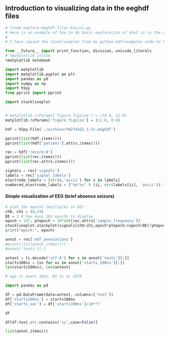 [//]: # ('cell_type':'markdown', "metadata":{'slideshow': {'slide_type': 'slide'}})
## Introduction to visualizing data in the eeghdf files

```python
# %load explore-eeghdf-files-basics.py
# Here is an example of how to do basic exploration of what is in the eeghdf file. I show how to discover the fields in the file and to plot them.
# 
# I have copied the stacklineplot from my python-edf/examples code to help with display. Maybe I will put this as a helper or put it out as a utility package to make it easier to install.

from __future__ import print_function, division, unicode_literals
# %matplotlib inline
%matplotlib notebook

import matplotlib
import matplotlib.pyplot as plt
import pandas as pd
import numpy as np
import h5py
from pprint import pprint

import stacklineplot


# matplotlib.rcParams['figure.figsize'] = (18.0, 12.0)
matplotlib.rcParams['figure.figsize'] = (12.0, 8.0)
```

```python
hdf = h5py.File('./archive/YA2741G2_1-1+.eeghdf')
```

```python
pprint(list(hdf.items()))
pprint(list(hdf['patient'].attrs.items()))
```

```python
rec = hdf['record-0']
pprint(list(rec.items()))
pprint(list(rec.attrs.items()))
```

```python
signals = rec['signals']
labels = rec['signal_labels']
electrode_labels = [str(s,'ascii') for s in labels]
numbered_electrode_labels = ["%d:%s" % (ii, str(labels[ii], 'ascii')) for ii in range(len(labels))]
```

[//]: # ('cell_type':'markdown', "metadata":{'slideshow': {'slide_type': 'slide'}})
#### Simple visualization of EEG (brief absence seizure)

```python
# plot 10s epochs (multiples in DE)
ch0, ch1 = (0,19)
DE = 2 # how many 10s epochs to display
epoch = 147; ptepoch = 10*int(rec.attrs['sample_frequency'])
stacklineplot.stackplot(signals[ch0:ch1,epoch*ptepoch:(epoch+DE)*ptepoch],seconds=DE*10.0, ylabels=electrode_labels[ch0:ch1])
print("epoch:", epoch)

```

```python
annot = rec['edf_annotations']
#print(list(annot.items()))
#annot['texts'][:]
```

```python
antext = [s.decode('utf-8') for s in annot['texts'][:]]
starts100ns = [xx for xx in annot['starts_100ns'][:]]
len(starts100ns), len(antext)
```

```python
# age in years 10yo, #1 sz at 1476
```

```python
import pandas as pd
```

```python
df = pd.DataFrame(data=antext, columns=['text'])
df['starts100ns'] = starts100ns
df['starts_sec'] = df['starts100ns']/10**7
```

```python
df
```

```python
df[df.text.str.contains('sz',case=False)]
```

```python
list(annot.items())
```

```python

```
